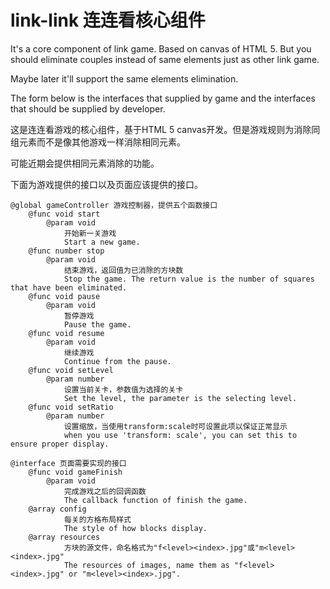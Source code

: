 # link-link 连连看核心组件
It's a core component of link game. Based on canvas of HTML 5. But you should eliminate couples instead of same elements just as other link game. 

Maybe later it'll support the same elements elimination.

The form below is the interfaces that supplied by game and the interfaces that should be supplied by developer.

这是连连看游戏的核心组件，基于HTML 5 canvas开发。但是游戏规则为消除同组元素而不是像其他游戏一样消除相同元素。

可能近期会提供相同元素消除的功能。

下面为游戏提供的接口以及页面应该提供的接口。

```
@global gameController 游戏控制器，提供五个函数接口
    @func void start
        @param void
        	开始新一关游戏
        	Start a new game.
    @func number stop
        @param void
        	结束游戏，返回值为已消除的方块数
        	Stop the game. The return value is the number of squares that have been eliminated.
    @func void pause
        @param void
        	暂停游戏
        	Pause the game.
    @func void resume
        @param void
        	继续游戏
        	Continue from the pause.
    @func void setLevel
        @param number
        	设置当前关卡，参数值为选择的关卡
        	Set the level, the parameter is the selecting level.
    @func void setRatio
        @param number
        	设置缩放，当使用transform:scale时可设置此项以保证正常显示
        	when you use 'transform: scale', you can set this to ensure proper display.

@interface 页面需要实现的接口
    @func void gameFinish
        @param void
        	完成游戏之后的回调函数
        	The callback function of finish the game.
    @array config
    		每关的方格布局样式
    		The style of how blocks display.
    @array resources
    		方块的源文件，命名格式为"f<level><index>.jpg"或"m<level><index>.jpg"
    		The resources of images, name them as "f<level><index>.jpg" or "m<level><index>.jpg".
```

